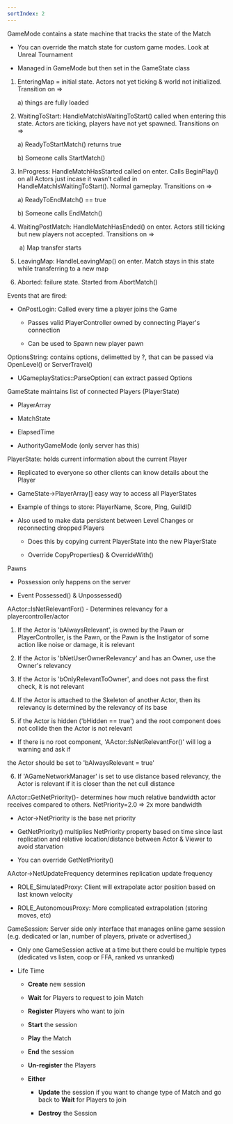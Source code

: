 ```yaml
---
sortIndex: 2
---
```


GameMode contains a state machine that tracks the state of the Match

- You can override the match state for custom game modes. Look at Unreal Tournament

- Managed in GameMode but then set in the GameState class

1.  EnteringMap = initial state. Actors not yet ticking & world not initialized. Transition on =&gt;

    a) things are fully loaded

2) WaitingToStart: HandleMatchIsWaitingToStart() called when entering this state. Actors are ticking, players have not yet spawned. Transitions on =&gt;

   a) ReadyToStartMatch() returns true

   b) Someone calls StartMatch()

3. InProgress: HandleMatchHasStarted called on enter. Calls BeginPlay() on all Actors just incase it wasn’t called in HandleMatchIsWaitingToStart(). Normal gameplay. Transitions on =&gt;

   a) ReadyToEndMatch() == true

   b) Someone calls EndMatch()

4) WaitingPostMatch: HandleMatchHasEnded() on enter. Actors still ticking but new players not accepted. Transitions on =&gt;

   ​ a) Map transfer starts

5. LeavingMap: HandleLeavingMap() on enter. Match stays in this state while transferring to a new map

6. Aborted: failure state. Started from AbortMatch()

Events that are fired:

- OnPostLogin: Called every time a player joins the Game

  - Passes valid PlayerController owned by connecting Player's connection

  - Can be used to Spawn new player pawn

OptionsString: contains options, delimetted by ?, that can be passed via OpenLevel() or ServerTravel()

- UGameplayStatics::ParseOption( can extract passed Options

GameState maintains list of connected Players (PlayerState)

- PlayerArray

- MatchState

- ElapsedTime

- AuthorityGameMode (only server has this)

PlayerState: holds current information about the current Player

- Replicated to everyone so other clients can know details about the Player

- GameState-&gt;PlayerArray\[\] easy way to access all PlayerStates

- Example of things to store: PlayerName, Score, Ping, GuildID

- Also used to make data persistent between Level Changes or reconnecting dropped Players

  - Does this by copying current PlayerState into the new PlayerState

  - Override CopyProperties() & OverrideWith()

Pawns

- Possession only happens on the server

- Event Possessed() & Unpossessed()

AActor::IsNetRelevantFor() - Determines relevancy for a playercontroller/actor

1.  If the Actor is 'bAlwaysRelevant', is owned by the Pawn or PlayerController, is the Pawn, or the Pawn is the Instigator of some action like noise or damage, it is relevant

2.  If the Actor is 'bNetUserOwnerRelevancy' and has an Owner, use the Owner's relevancy

3.  If the Actor is 'bOnlyRelevantToOwner', and does not pass the first check, it is not relevant

4.  If the Actor is attached to the Skeleton of another Actor, then its relevancy is determined by the relevancy of its base

5.  if the Actor is hidden ('bHidden == true') and the root component does not collide then the Actor is not relevant

- If there is no root component, 'AActor::IsNetRelevantFor()' will log a warning and ask if

the Actor should be set to 'bAlwaysRelevant = true'

6. If 'AGameNetworkManager' is set to use distance based relevancy, the Actor is relevant if it is closer than the net cull distance

AActor::GetNetPriority()- determines how much relative bandwidth actor receives compared to others. NetPriority=2.0 =&gt; 2x more bandwidth

- Actor-&gt;NetPriority is the base net priority

- GetNetPriority() multiplies NetPriority property based on time since last replication and relative location/distance between Actor & Viewer to avoid starvation

- You can override GetNetPriority()

AActor-&gt;NetUpdateFrequency determines replication update frequency

- ROLE_SimulatedProxy: Client will extrapolate actor position based on last known velocity

- ROLE_AutonomousProxy: More complicated extrapolation (storing moves, etc)

GameSession: Server side only interface that manages online game session (e.g. dedicated or lan, number of players, private or advertised,)

- Only one GameSession active at a time but there could be multiple types (dedicated vs listen, coop or FFA, ranked vs unranked)

- Life Time

  - **Create** new session

  - **Wait** for Players to request to join Match

  - **Register** Players who want to join

  - **Start** the session

  - **Play** the Match

  - **End** the session

  - **Un-register** the Players

  - **Either**

    - **Update** the session if you want to change type of Match and go back to **Wait** for Players to join

    - **Destroy** the Session
